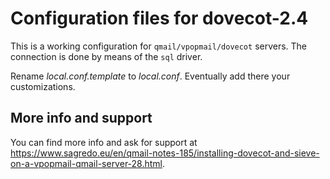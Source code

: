 # Configuration files for dovecot-2.4

This is a working configuration for `qmail/vpopmail/dovecot` servers. The connection is done by means of the `sql` driver.

Rename *local.conf.template* to *local.conf*. Eventually add there your customizations.

## More info and support
You can find more info and ask for support at https://www.sagredo.eu/en/qmail-notes-185/installing-dovecot-and-sieve-on-a-vpopmail-qmail-server-28.html.
